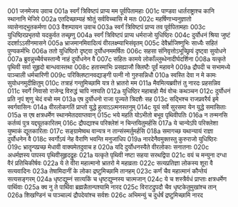 001	जनमेजय उवाच
001a	स्वर्गं त्रिविष्टपं प्राप्य मम पूर्वपितामहाः
001c	पाण्डवा धार्तराष्ट्राश्च कानि स्थानानि भेजिरे
002a	एतदिच्छाम्यहं श्रोतुं सर्वविच्चासि मे मतः
002c	महर्षिणाभ्यनुज्ञातो व्यासेनाद्भुतकर्मणा
003	वैशम्पायन उवाच
003a	स्वर्गं त्रिविष्टपं प्राप्य तव पूर्वपितामहाः
003c	युधिष्ठिरप्रभृतयो यदकुर्वत तच्छृणु
004a	स्वर्गं त्रिविष्टपं प्राप्य धर्मराजो युधिष्ठिरः
004c	दुर्योधनं श्रिया जुष्टं ददर्शाऽऽसीनमासने
005a	भ्राजमानमिवादित्यं वीरलक्ष्म्याभिसंवृतम्
005c	देवैर्भ्राजिष्णुभिः साध्यैः सहितं पुण्यकर्मभिः
006a	ततो युधिष्ठिरो दृष्ट्वा दुर्योधनममर्षितः
006c	सहसा संनिवृत्तोऽभूच्छ्रियं दृष्ट्वा सुयोधने
007a	ब्रुवन्नुच्चैर्वचस्तान्वै नाहं दुर्योधनेन वै
007c	सहितः कामये लोकाँल्लुब्धेनादीर्घदर्शिना
008a	यत्कृते पृथिवी सर्वा सुहृदो बान्धवास्तथा
008c	हतास्माभिः प्रसह्याजौ क्लिष्टैः पूर्वं महावने
009a	द्रौपदी च सभामध्ये पाञ्चाली धर्मचारिणी
009c	परिक्लिष्टानवद्याङ्गी पत्नी नो गुरुसन्निधौ
010a	स्वस्ति देवा न मे कामः सुयोधनमुदीक्षितुम्
010c	तत्राहं गन्तुमिच्छामि यत्र ते भ्रातरो मम
011a	मैवमित्यब्रवीत्तं तु नारदः प्रहसन्निव
011c	स्वर्गे निवासो राजेन्द्र विरुद्धं चापि नश्यति
012a	युधिष्ठिर महाबाहो मैवं वोचः कथञ्चन
012c	दुर्योधनं प्रति नृपं शृणु चेदं वचो मम
013a	एष दुर्योधनो राजा पूज्यते त्रिदशैः सह
013c	सद्भिश्च राजप्रवरैर्य इमे स्वर्गवासिनः
014a	वीरलोकगतिं प्राप्तो युद्धे हुत्वाऽऽत्मनस्तनुम्
014c	यूयं सर्वे सुरसमा येन युद्धे समासिताः
015a	स एष क्षत्रधर्मेण स्थानमेतदवाप्तवान्
015c	भये महति योऽभीतो बभूव पृथिवीपतिः
016a	न तन्मनसि कर्तव्यं पुत्र यद्द्यूतकारितम्
016c	द्रौपद्याश्च परिक्लेशं न चिन्तयितुमर्हसि
017a	ये चान्येऽपि परिक्लेशा युष्माकं द्यूतकारिताः
017c	सङ्ग्रामेष्वथ वान्यत्र न तान्संस्मर्तुमर्हसि
018a	समागच्छ यथान्यायं राज्ञा दुर्योधनेन वै
018c	स्वर्गोऽयं नेह वैराणि भवन्ति मनुजाधिप
019a	नारदेनैवमुक्तस्तु कुरुराजो युधिष्ठिरः
019c	भ्रातॄन्पप्रच्छ मेधावी वाक्यमेतदुवाच ह
020a	यदि दुर्योधनस्यैते वीरलोकाः सनातनाः
020c	अधर्मज्ञस्य पापस्य पृथिवीसुहृदद्रुहः
021a	यत्कृते पृथिवी नष्टा सहया सरथद्विपा
021c	वयं च मन्युना दग्धा वैरं प्रतिचिकीर्षवः
022a	ये ते वीरा महात्मानो भ्रातरो मे महाव्रताः
022c	सत्यप्रतिज्ञा लोकस्य शूरा वै सत्यवादिनः
023a	तेषामिदानीं के लोका द्रष्टुमिच्छामि तानहम्
023c	कर्णं चैव महात्मानं कौन्तेयं सत्यसङ्गरम्
024a	धृष्टद्युम्नं सात्यकिं च धृष्टद्युम्नस्य चात्मजान्
024c	ये च शस्त्रैर्वधं प्राप्ताः क्षत्रधर्मेण पार्थिवाः
025a	क्व नु ते पार्थिवा ब्रह्मन्नैतान्पश्यामि नारद
025c	विराटद्रुपदौ चैव धृष्टकेतुमुखांश्च तान्
026a	शिखण्डिनं च पाञ्चाल्यं द्रौपदेयांश्च सर्वशः
026c	अभिमन्युं च दुर्धर्षं द्रष्टुमिच्छामि नारद
